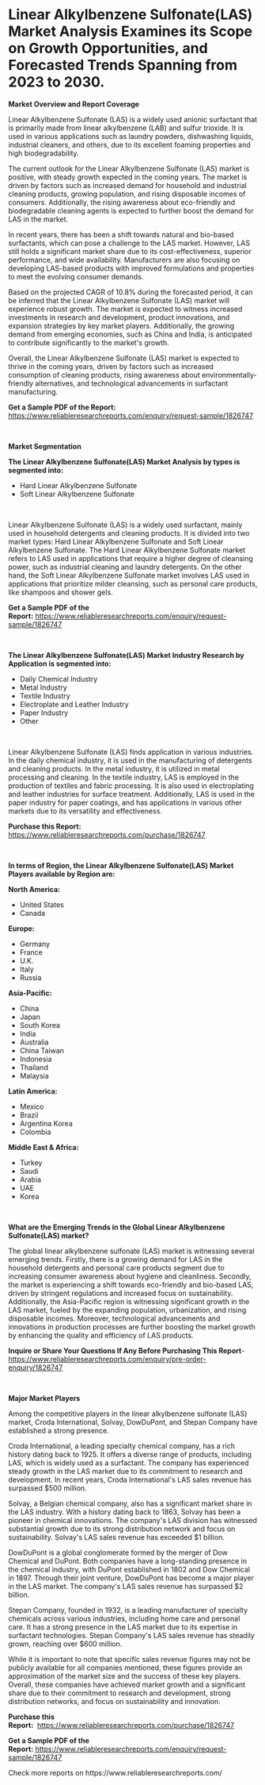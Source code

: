 <p><h1>Linear Alkylbenzene Sulfonate(LAS) Market Analysis Examines its Scope on Growth Opportunities, and Forecasted Trends Spanning from 2023 to 2030.</h1></p><p><strong>Market Overview and Report Coverage</strong></p>
<p><p>Linear Alkylbenzene Sulfonate (LAS) is a widely used anionic surfactant that is primarily made from linear alkylbenzene (LAB) and sulfur trioxide. It is used in various applications such as laundry powders, dishwashing liquids, industrial cleaners, and others, due to its excellent foaming properties and high biodegradability.</p><p>The current outlook for the Linear Alkylbenzene Sulfonate (LAS) market is positive, with steady growth expected in the coming years. The market is driven by factors such as increased demand for household and industrial cleaning products, growing population, and rising disposable incomes of consumers. Additionally, the rising awareness about eco-friendly and biodegradable cleaning agents is expected to further boost the demand for LAS in the market.</p><p>In recent years, there has been a shift towards natural and bio-based surfactants, which can pose a challenge to the LAS market. However, LAS still holds a significant market share due to its cost-effectiveness, superior performance, and wide availability. Manufacturers are also focusing on developing LAS-based products with improved formulations and properties to meet the evolving consumer demands.</p><p>Based on the projected CAGR of 10.8% during the forecasted period, it can be inferred that the Linear Alkylbenzene Sulfonate (LAS) market will experience robust growth. The market is expected to witness increased investments in research and development, product innovations, and expansion strategies by key market players. Additionally, the growing demand from emerging economies, such as China and India, is anticipated to contribute significantly to the market's growth.</p><p>Overall, the Linear Alkylbenzene Sulfonate (LAS) market is expected to thrive in the coming years, driven by factors such as increased consumption of cleaning products, rising awareness about environmentally-friendly alternatives, and technological advancements in surfactant manufacturing.</p></p>
<p><strong>Get a Sample PDF of the Report:</strong> <a href="https://www.reliableresearchreports.com/enquiry/request-sample/1826747">https://www.reliableresearchreports.com/enquiry/request-sample/1826747</a></p>
<p>&nbsp;</p>
<p><strong>Market Segmentation</strong></p>
<p><strong>The Linear Alkylbenzene Sulfonate(LAS) Market Analysis by types is segmented into:</strong></p>
<p><ul><li>Hard Linear Alkylbenzene Sulfonate</li><li>Soft Linear Alkylbenzene Sulfonate</li></ul></p>
<p>&nbsp;</p>
<p><p>Linear Alkylbenzene Sulfonate (LAS) is a widely used surfactant, mainly used in household detergents and cleaning products. It is divided into two market types: Hard Linear Alkylbenzene Sulfonate and Soft Linear Alkylbenzene Sulfonate. The Hard Linear Alkylbenzene Sulfonate market refers to LAS used in applications that require a higher degree of cleansing power, such as industrial cleaning and laundry detergents. On the other hand, the Soft Linear Alkylbenzene Sulfonate market involves LAS used in applications that prioritize milder cleansing, such as personal care products, like shampoos and shower gels.</p></p>
<p><strong>Get a Sample PDF of the Report:</strong>&nbsp;<a href="https://www.reliableresearchreports.com/enquiry/request-sample/1826747">https://www.reliableresearchreports.com/enquiry/request-sample/1826747</a></p>
<p>&nbsp;</p>
<p><strong>The Linear Alkylbenzene Sulfonate(LAS) Market Industry Research by Application is segmented into:</strong></p>
<p><ul><li>Daily Chemical Industry</li><li>Metal Industry</li><li>Textile Industry</li><li>Electroplate and Leather Industry</li><li>Paper Industry</li><li>Other</li></ul></p>
<p>&nbsp;</p>
<p><p>Linear Alkylbenzene Sulfonate (LAS) finds application in various industries. In the daily chemical industry, it is used in the manufacturing of detergents and cleaning products. In the metal industry, it is utilized in metal processing and cleaning. In the textile industry, LAS is employed in the production of textiles and fabric processing. It is also used in electroplating and leather industries for surface treatment. Additionally, LAS is used in the paper industry for paper coatings, and has applications in various other markets due to its versatility and effectiveness.</p></p>
<p><strong>Purchase this Report:</strong>&nbsp; <a href="https://www.reliableresearchreports.com/purchase/1826747">https://www.reliableresearchreports.com/purchase/1826747</a></p>
<p>&nbsp;</p>
<p><strong>In terms of Region, the Linear Alkylbenzene Sulfonate(LAS) Market Players available by Region are:</strong></p>
<p>
    <p> <strong> North America: </strong>
        <ul>
            <li>United States</li>
            <li>Canada</li>
        </ul>
        </p> 
    <p> <strong> Europe: </strong>
        <ul>
            <li>Germany</li>
            <li>France</li>
            <li>U.K.</li>
            <li>Italy</li>
            <li>Russia</li>
        </ul>
        </p> 
    <p> <strong> Asia-Pacific: </strong>
        <ul>
            <li>China</li>
            <li>Japan</li>
            <li>South Korea</li>
            <li>India</li>
            <li>Australia</li>
            <li>China Taiwan</li>
            <li>Indonesia</li>
            <li>Thailand</li>
            <li>Malaysia</li>
        </ul>
        </p> 
    <p> <strong> Latin America: </strong>
        <ul>
            <li>Mexico</li>
            <li>Brazil</li>
            <li>Argentina Korea</li>
            <li>Colombia</li>
        </ul>
        </p> 
    <p> <strong> Middle East & Africa: </strong>
        <ul>
            <li>Turkey</li>
            <li>Saudi</li>
            <li>Arabia</li>
            <li>UAE</li>
            <li>Korea</li>
        </ul>
    </p>
    </p>
<p>&nbsp;</p>
<p><strong>What are the Emerging Trends in the Global Linear Alkylbenzene Sulfonate(LAS) market?</strong></p>
<p><p>The global linear alkylbenzene sulfonate (LAS) market is witnessing several emerging trends. Firstly, there is a growing demand for LAS in the household detergents and personal care products segment due to increasing consumer awareness about hygiene and cleanliness. Secondly, the market is experiencing a shift towards eco-friendly and bio-based LAS, driven by stringent regulations and increased focus on sustainability. Additionally, the Asia-Pacific region is witnessing significant growth in the LAS market, fueled by the expanding population, urbanization, and rising disposable incomes. Moreover, technological advancements and innovations in production processes are further boosting the market growth by enhancing the quality and efficiency of LAS products.</p></p>
<p><strong>Inquire or Share Your Questions If Any Before Purchasing This Report</strong>- <a href="https://www.reliableresearchreports.com/enquiry/pre-order-enquiry/1826747">https://www.reliableresearchreports.com/enquiry/pre-order-enquiry/1826747</a></p>
<p>&nbsp;</p>
<p><strong>Major Market Players</strong></p>
<p><p>Among the competitive players in the linear alkylbenzene sulfonate (LAS) market, Croda International, Solvay, DowDuPont, and Stepan Company have established a strong presence.</p><p>Croda International, a leading specialty chemical company, has a rich history dating back to 1925. It offers a diverse range of products, including LAS, which is widely used as a surfactant. The company has experienced steady growth in the LAS market due to its commitment to research and development. In recent years, Croda International's LAS sales revenue has surpassed $500 million.</p><p>Solvay, a Belgian chemical company, also has a significant market share in the LAS industry. With a history dating back to 1863, Solvay has been a pioneer in chemical innovations. The company's LAS division has witnessed substantial growth due to its strong distribution network and focus on sustainability. Solvay's LAS sales revenue has exceeded $1 billion.</p><p>DowDuPont is a global conglomerate formed by the merger of Dow Chemical and DuPont. Both companies have a long-standing presence in the chemical industry, with DuPont established in 1802 and Dow Chemical in 1897. Through their joint venture, DowDuPont has become a major player in the LAS market. The company's LAS sales revenue has surpassed $2 billion.</p><p>Stepan Company, founded in 1932, is a leading manufacturer of specialty chemicals across various industries, including home care and personal care. It has a strong presence in the LAS market due to its expertise in surfactant technologies. Stepan Company's LAS sales revenue has steadily grown, reaching over $600 million.</p><p>While it is important to note that specific sales revenue figures may not be publicly available for all companies mentioned, these figures provide an approximation of the market size and the success of these key players. Overall, these companies have achieved market growth and a significant share due to their commitment to research and development, strong distribution networks, and focus on sustainability and innovation.</p></p>
<p><strong>Purchase this Report:</strong>&nbsp;&nbsp;<a href="https://www.reliableresearchreports.com/purchase/1826747">https://www.reliableresearchreports.com/purchase/1826747</a></p>
<p></p>
<p><strong>Get a Sample PDF of the Report:</strong>&nbsp;<a href="https://www.reliableresearchreports.com/enquiry/request-sample/1826747">https://www.reliableresearchreports.com/enquiry/request-sample/1826747</a></p>
<p>Check more reports on https://www.reliableresearchreports.com/</p>